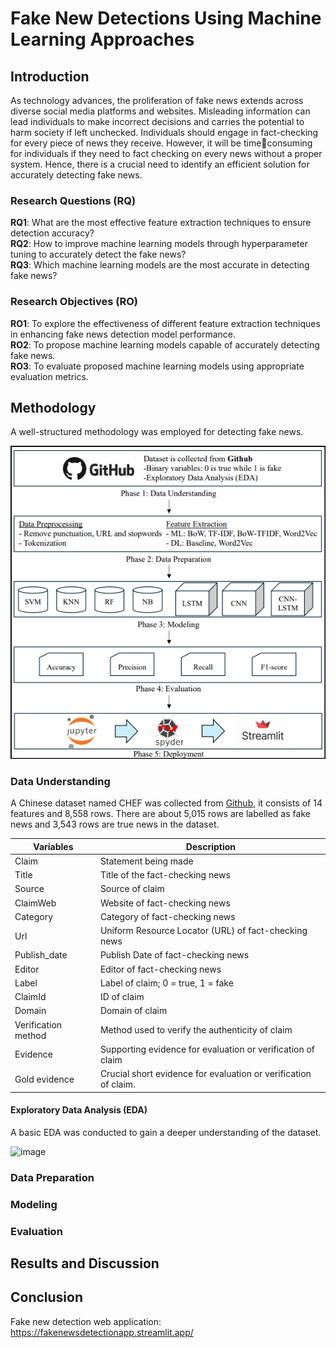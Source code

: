 # Fake New Detections Using Machine Learning Approaches
## Introduction
As technology advances, the proliferation of fake news extends across diverse social media platforms and websites. Misleading information can lead individuals to make incorrect decisions and carries the potential to harm society if left unchecked. Individuals should engage in fact-checking for every piece of news they receive. However, it will be timeconsuming for individuals if they need to fact checking on every news without a proper system. Hence, there is a crucial need to identify an efficient solution for accurately detecting fake news.
### Research Questions (RQ)
**RQ1**: What are the most effective feature extraction techniques to ensure detection accuracy?  
**RQ2**: How to improve machine learning models through hyperparameter tuning to accurately detect the fake news?  
**RQ3**: Which machine learning models are the most accurate in detecting fake news?  
### Research Objectives (RO)
**RO1**: To explore the effectiveness of different feature extraction techniques in enhancing fake news detection model performance.  
**RO2**: To propose machine learning models capable of accurately detecting fake news.  
**RO3**: To evaluate proposed machine learning models using appropriate evaluation metrics.  

## Methodology
A well-structured methodology was employed for detecting fake news.  

![Screenshot](https://github.com/weilai0807/Fake_New_Detections/blob/main/Image/Methodology.png)

### Data Understanding
A Chinese dataset named CHEF was collected from [Github](https://github.com/THU-BPM/CHEF?tab=readme-ov-file), it consists of 14 features and 8,558 rows. There are about 5,015 rows are labelled as fake news and 3,543 rows are true news in the dataset. 

| Variables            | Description                                                      |
| -------------------- | ---------------------------------------------------------------- |
| Claim                | Statement being made                                             |
| Title                | Title of the fact-checking news                                  |
| Source               | Source of claim                                                  |
| ClaimWeb             | Website of fact-checking news                                    |
| Category             | Category of fact-checking news                                   |
| Url                  | Uniform Resource Locator (URL) of fact-checking news             |
| Publish_date         | Publish Date of fact-checking news                               |
| Editor               | Editor of fact-checking news                                     |
| Label                | Label of claim; 0 = true, 1 = fake                               |
| ClaimId              | ID of claim                                                      |
| Domain               | Domain of claim                                                  |
| Verification method  | Method used to verify the authenticity of claim                  |
| Evidence             | Supporting evidence for evaluation or verification of claim      |
| Gold evidence        | Crucial short evidence for evaluation or verification of claim.  |

#### Exploratory Data Analysis (EDA)
A basic EDA was conducted to gain a deeper understanding of the dataset.

![image]()




### Data Preparation
### Modeling
### Evaluation





## Results and Discussion

## Conclusion

Fake new detection web application: https://fakenewsdetectionapp.streamlit.app/
